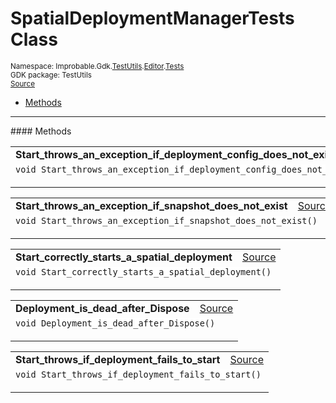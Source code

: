 
# SpatialDeploymentManagerTests Class
<sup>
Namespace: Improbable.Gdk.<a href="{{urlRoot}}/api/test-utils-index">TestUtils</a>.<a href="{{urlRoot}}/api/test-utils/editor-index">Editor</a>.<a href="{{urlRoot}}/api/test-utils/editor/tests-index">Tests</a><br/>
GDK package: TestUtils<br/>
<a href="https://www.github.com/spatialos/gdk-for-unity/blob/0.3.3/workers/unity/Packages/io.improbable.gdk.testutils/Editor/Tests/SpatialDeploymentManagerTests.cs/#L9">Source</a>
<style>
a code {
                    padding: 0em 0.25em!important;
}
code {
                    background-color: #ffffff!important;
}
</style>
</sup>
<nav id="pageToc" class="page-toc"><ul><li><a href="#methods">Methods</a>
</ul></nav>













</p>
<hr style="width:100%; border-top-color:#d8d8d8" />
#### Methods


</p>




<table width="100%">
    <tr>
        <td style="border-right:none"><a id="start-throws-an-exception-if-deployment-config-does-not-exist"></a><b>Start_throws_an_exception_if_deployment_config_does_not_exist</b></td>
        <td style="border-left:none; text-align:right"><a href="https://www.github.com/spatialos/gdk-for-unity/blob/0.3.3/workers/unity/Packages/io.improbable.gdk.testutils/Editor/Tests/SpatialDeploymentManagerTests.cs/#L12">Source</a></td>
    </tr>
    <tr>
        <td colspan="2">
<code>void Start_throws_an_exception_if_deployment_config_does_not_exist()</code></p>






</td>
    </tr>
</table>


<table width="100%">
    <tr>
        <td style="border-right:none"><a id="start-throws-an-exception-if-snapshot-does-not-exist"></a><b>Start_throws_an_exception_if_snapshot_does_not_exist</b></td>
        <td style="border-left:none; text-align:right"><a href="https://www.github.com/spatialos/gdk-for-unity/blob/0.3.3/workers/unity/Packages/io.improbable.gdk.testutils/Editor/Tests/SpatialDeploymentManagerTests.cs/#L20">Source</a></td>
    </tr>
    <tr>
        <td colspan="2">
<code>void Start_throws_an_exception_if_snapshot_does_not_exist()</code></p>






</td>
    </tr>
</table>


<table width="100%">
    <tr>
        <td style="border-right:none"><a id="start-correctly-starts-a-spatial-deployment"></a><b>Start_correctly_starts_a_spatial_deployment</b></td>
        <td style="border-left:none; text-align:right"><a href="https://www.github.com/spatialos/gdk-for-unity/blob/0.3.3/workers/unity/Packages/io.improbable.gdk.testutils/Editor/Tests/SpatialDeploymentManagerTests.cs/#L28">Source</a></td>
    </tr>
    <tr>
        <td colspan="2">
<code>void Start_correctly_starts_a_spatial_deployment()</code></p>






</td>
    </tr>
</table>


<table width="100%">
    <tr>
        <td style="border-right:none"><a id="deployment-is-dead-after-dispose"></a><b>Deployment_is_dead_after_Dispose</b></td>
        <td style="border-left:none; text-align:right"><a href="https://www.github.com/spatialos/gdk-for-unity/blob/0.3.3/workers/unity/Packages/io.improbable.gdk.testutils/Editor/Tests/SpatialDeploymentManagerTests.cs/#L38">Source</a></td>
    </tr>
    <tr>
        <td colspan="2">
<code>void Deployment_is_dead_after_Dispose()</code></p>






</td>
    </tr>
</table>


<table width="100%">
    <tr>
        <td style="border-right:none"><a id="start-throws-if-deployment-fails-to-start"></a><b>Start_throws_if_deployment_fails_to_start</b></td>
        <td style="border-left:none; text-align:right"><a href="https://www.github.com/spatialos/gdk-for-unity/blob/0.3.3/workers/unity/Packages/io.improbable.gdk.testutils/Editor/Tests/SpatialDeploymentManagerTests.cs/#L49">Source</a></td>
    </tr>
    <tr>
        <td colspan="2">
<code>void Start_throws_if_deployment_fails_to_start()</code></p>






</td>
    </tr>
</table>






